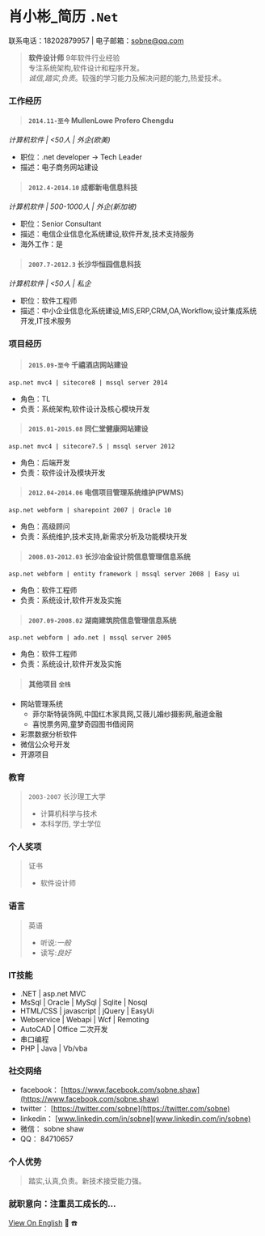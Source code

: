 
# 肖小彬_简历 `.Net`  

 联系电话：18202879957 | 电子邮箱：sobne@qq.com 

> **软件设计师** 9年软件行业经验  
> 专注系统架构,软件设计和程序开发。  
> *诚信,踏实,负责*。较强的学习能力及解决问题的能力,热爱技术。  

### 工作经历  
> #### `2014.11-至今` MullenLowe Profero Chengdu  
*计算机软件 | <50人 | 外企(欧美)*  
* 职位：.net developer -> Tech Leader  
* 描述：电子商务网站建设  
   
> #### `2012.4-2014.10` 成都新电信息科技  
*计算机软件 | 500-1000人 | 外企(新加坡)*  
* 职位：Senior Consultant  
* 描述：电信企业信息化系统建设,软件开发,技术支持服务  
* 海外工作：是  
   
> #### `2007.7-2012.3` 长沙华恒园信息科技  
*计算机软件 | <50人 | 私企*  
* 职位：软件工程师  
* 描述：中小企业信息化系统建设,MIS,ERP,CRM,OA,Workflow,设计集成系统开发,IT技术服务  
    
### 项目经历  
> #### `2015.09-至今` 千禧酒店网站建设  
`asp.net mvc4 | sitecore8 | mssql server 2014 `  
  * 角色：TL  
  * 负责：系统架构,软件设计及核心模块开发  
   
> #### `2015.01-2015.08` 同仁堂健康网站建设  
`asp.net mvc4 | sitecore7.5 | mssql server 2012 `  
  * 角色：后端开发  
  * 负责：软件设计及模块开发  
   
> #### `2012.04-2014.06` 电信项目管理系统维护(PWMS)  
`asp.net webform | sharepoint 2007 | Oracle 10 `  
  * 角色：高级顾问  
  * 负责：系统维护,技术支持,新需求分析及功能模块开发  
   
> #### `2008.03-2012.03` 长沙冶金设计院信息管理信息系统  
`asp.net webform | entity framework | mssql server 2008 | Easy ui `  
   * 角色：软件工程师  
   * 负责：系统设计,软件开发及实施  
    
> #### `2007.09-2008.02` 湖南建筑院信息管理信息系统  
`asp.net webform | ado.net | mssql server 2005 `  
   * 角色：软件工程师  
   * 负责：系统设计,软件开发及实施  
   
> #### 其他项目 `全栈`  
  - 网站管理系统  
    - 菲尔斯特装饰网,中国红木家具网,艾薇儿婚纱摄影网,融道金融  
    - 喜悦票务网,童梦奇园图书借阅网  
  - 彩票数据分析软件  
  - 微信公众号开发  
  - 开源项目  
   
### 教育  
> `2003-2007` 长沙理工大学  
>    * 计算机科学与技术  
>    * 本科学历, 学士学位  
    
### 个人奖项  
> 证书  
>    * 软件设计师  
    
### 语言  
> 英语  
>    * 听说:*一般*  
>    * 读写:*良好*  
    
### IT技能  
  * .NET | asp.net MVC  
  * MsSql | Oracle | MySql | Sqlite | Nosql  
  * HTML/CSS | javascript | jQuery | EasyUi  
  * Webservice | Webapi | Wcf | Remoting  
  * AutoCAD | Office 二次开发  
  * 串口编程  
  * PHP | Java | Vb/vba  
    
### 社交网络  
  * facebook： [https://www.facebook.com/sobne.shaw](https://www.facebook.com/sobne.shaw)
  * twitter：  [https://twitter.com/sobne](https://twitter.com/sobne)
  * linkedin： [www.linkedin.com/in/sobne](www.linkedin.com/in/sobne)
  * 微信：     sobne shaw  
  * QQ：       84710657  
     
### 个人优势  
> 踏实,认真,负责。新技术接受能力强。  
  
### 就职意向：注重员工成长的...

[View On English](https://sobne.github.io/en)
 :e-mail:
 :phone:
